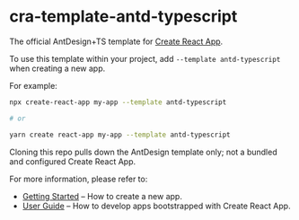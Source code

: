 # cra-template-antd-typescript

The official AntDesign+TS template for [Create React App](https://github.com/facebook/create-react-app).

To use this template within your project, add `--template antd-typescript` when creating a new app.

For example:

```sh
npx create-react-app my-app --template antd-typescript

# or

yarn create react-app my-app --template antd-typescript
```

Cloning this repo pulls down the AntDesign template only; not a bundled and configured Create React App.

For more information, please refer to:

- [Getting Started](https://create-react-app.dev/docs/getting-started) – How to create a new app.
- [User Guide](https://create-react-app.dev) – How to develop apps bootstrapped with Create React App.
